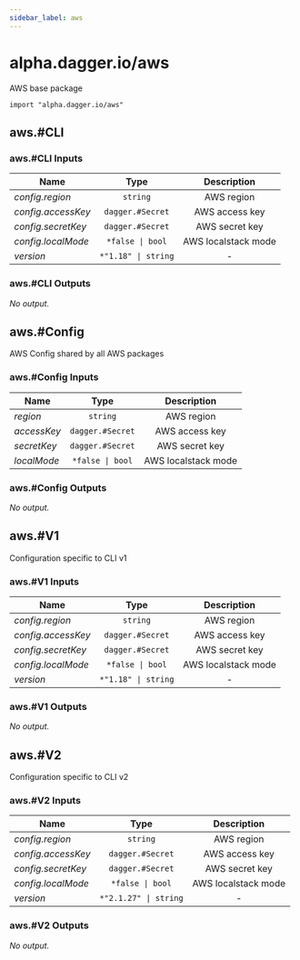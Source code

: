 ```yaml
---
sidebar_label: aws
---
```


# alpha.dagger.io/aws

AWS base package

```cue
import "alpha.dagger.io/aws"
```

## aws.#CLI

### aws.#CLI Inputs

| Name                 | Type                   | Description           |
| -------------        |:-------------:         |:-------------:        |
|*config.region*       | `string`               |AWS region             |
|*config.accessKey*    | `dagger.#Secret`       |AWS access key         |
|*config.secretKey*    | `dagger.#Secret`       |AWS secret key         |
|*config.localMode*    | `*false \| bool`       |AWS localstack mode    |
|*version*             | `*"1.18" \| string`    |-                      |

### aws.#CLI Outputs

_No output._

## aws.#Config

AWS Config shared by all AWS packages

### aws.#Config Inputs

| Name             | Type                | Description           |
| -------------    |:-------------:      |:-------------:        |
|*region*          | `string`            |AWS region             |
|*accessKey*       | `dagger.#Secret`    |AWS access key         |
|*secretKey*       | `dagger.#Secret`    |AWS secret key         |
|*localMode*       | `*false \| bool`    |AWS localstack mode    |

### aws.#Config Outputs

_No output._

## aws.#V1

Configuration specific to CLI v1

### aws.#V1 Inputs

| Name                 | Type                   | Description           |
| -------------        |:-------------:         |:-------------:        |
|*config.region*       | `string`               |AWS region             |
|*config.accessKey*    | `dagger.#Secret`       |AWS access key         |
|*config.secretKey*    | `dagger.#Secret`       |AWS secret key         |
|*config.localMode*    | `*false \| bool`       |AWS localstack mode    |
|*version*             | `*"1.18" \| string`    |-                      |

### aws.#V1 Outputs

_No output._

## aws.#V2

Configuration specific to CLI v2

### aws.#V2 Inputs

| Name                 | Type                     | Description           |
| -------------        |:-------------:           |:-------------:        |
|*config.region*       | `string`                 |AWS region             |
|*config.accessKey*    | `dagger.#Secret`         |AWS access key         |
|*config.secretKey*    | `dagger.#Secret`         |AWS secret key         |
|*config.localMode*    | `*false \| bool`         |AWS localstack mode    |
|*version*             | `*"2.1.27" \| string`    |-                      |

### aws.#V2 Outputs

_No output._
